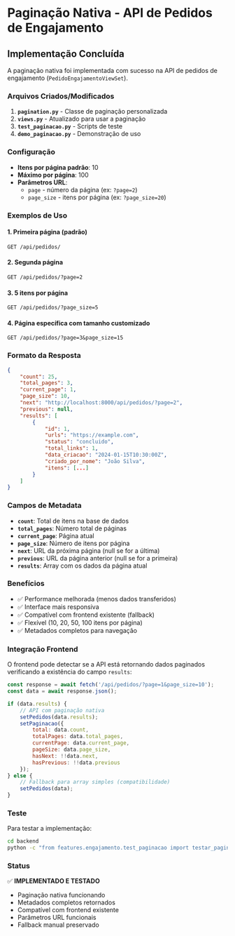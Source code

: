 # Paginação Nativa - API de Pedidos de Engajamento

## Implementação Concluída

A paginação nativa foi implementada com sucesso na API de pedidos de engajamento (`PedidoEngajamentoViewSet`).

### Arquivos Criados/Modificados

1. **`pagination.py`** - Classe de paginação personalizada
2. **`views.py`** - Atualizado para usar a paginação
3. **`test_paginacao.py`** - Scripts de teste
4. **`demo_paginacao.py`** - Demonstração de uso

### Configuração

- **Itens por página padrão**: 10
- **Máximo por página**: 100
- **Parâmetros URL**: 
  - `page` - número da página (ex: `?page=2`)
  - `page_size` - itens por página (ex: `?page_size=20`)

### Exemplos de Uso

#### 1. Primeira página (padrão)
```
GET /api/pedidos/
```

#### 2. Segunda página
```
GET /api/pedidos/?page=2
```

#### 3. 5 itens por página
```
GET /api/pedidos/?page_size=5
```

#### 4. Página específica com tamanho customizado
```
GET /api/pedidos/?page=3&page_size=15
```

### Formato da Resposta

```json
{
    "count": 25,
    "total_pages": 3,
    "current_page": 1,
    "page_size": 10,
    "next": "http://localhost:8000/api/pedidos/?page=2",
    "previous": null,
    "results": [
        {
            "id": 1,
            "urls": "https://example.com",
            "status": "concluido",
            "total_links": 1,
            "data_criacao": "2024-01-15T10:30:00Z",
            "criado_por_nome": "João Silva",
            "itens": [...]
        }
    ]
}
```

### Campos de Metadata

- **`count`**: Total de itens na base de dados
- **`total_pages`**: Número total de páginas
- **`current_page`**: Página atual
- **`page_size`**: Número de itens por página
- **`next`**: URL da próxima página (null se for a última)
- **`previous`**: URL da página anterior (null se for a primeira)
- **`results`**: Array com os dados da página atual

### Benefícios

- ✅ Performance melhorada (menos dados transferidos)
- ✅ Interface mais responsiva
- ✅ Compatível com frontend existente (fallback)
- ✅ Flexível (10, 20, 50, 100 itens por página)
- ✅ Metadados completos para navegação

### Integração Frontend

O frontend pode detectar se a API está retornando dados paginados verificando a existência do campo `results`:

```javascript
const response = await fetch('/api/pedidos/?page=1&page_size=10');
const data = await response.json();

if (data.results) {
    // API com paginação nativa
    setPedidos(data.results);
    setPaginacao({
        total: data.count,
        totalPages: data.total_pages,
        currentPage: data.current_page,
        pageSize: data.page_size,
        hasNext: !!data.next,
        hasPrevious: !!data.previous
    });
} else {
    // Fallback para array simples (compatibilidade)
    setPedidos(data);
}
```

### Teste

Para testar a implementação:

```bash
cd backend
python -c "from features.engajamento.test_paginacao import testar_paginacao; testar_paginacao()"
```

### Status

✅ **IMPLEMENTADO E TESTADO**
- Paginação nativa funcionando
- Metadados completos retornados
- Compatível com frontend existente
- Parâmetros URL funcionais
- Fallback manual preservado